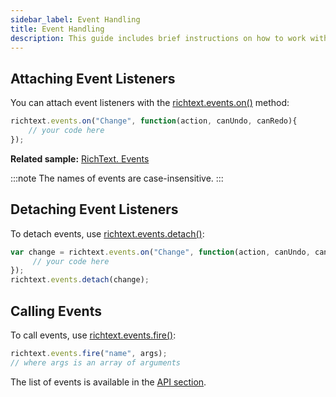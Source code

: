 ```yaml
---
sidebar_label: Event Handling
title: Event Handling
description: This guide includes brief instructions on how to work with event listeners and call events in DHTMLX Rich Text Editor.
---
```


## Attaching Event Listeners

You can attach event listeners with the [richtext.events.on()](api/events_bus.md#on) method:

~~~js
richtext.events.on("Change", function(action, canUndo, canRedo){
    // your code here
});
~~~

**Related sample:** [RichText. Events](https://snippet.dhtmlx.com/sb5qipjz)

:::note
The names of events are case-insensitive.
:::

## Detaching Event Listeners

To detach events, use [richtext.events.detach()](api/events_bus.md#detach):

~~~js
var change = richtext.events.on("Change", function(action, canUndo, canRedo){
     // your code here
});
richtext.events.detach(change);
~~~

## Calling Events

To call events, use [richtext.events.fire()](api/events_bus.md#fire):

~~~js
richtext.events.fire("name", args);
// where args is an array of arguments
~~~

The list of events is available in the [API section](api/events.md).

